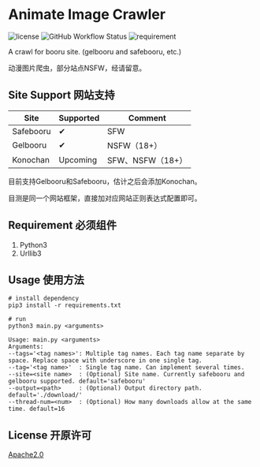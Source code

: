 # Animate Image Crawler
![license](https://img.shields.io/github/license/LittleJake/animate-image-crawler)
![GitHub Workflow Status](https://img.shields.io/github/workflow/status/LittleJake/animate-image-crawler/releases)
![requirement](https://img.shields.io/badge/python-%3E=3.0-blue)


A crawl for booru site. (gelbooru and safebooru, etc.)

动漫图片爬虫，部分站点NSFW，经请留意。



## Site Support 网站支持

| Site      | Supported | Comment          |
| --------- | --------- | ---------------- |
| Safebooru | ✔         | SFW              |
| Gelbooru  | ✔         | NSFW（18+）      |
| Konochan  | Upcoming  | SFW、NSFW（18+） |


目前支持Gelbooru和Safebooru，估计之后会添加Konochan。

目测是同一个网站框架，直接加对应网站正则表达式配置即可。



## Requirement 必须组件

1. Python3
2. Urllib3



## Usage 使用方法

```shell
# install dependency
pip3 install -r requirements.txt

# run
python3 main.py <arguments>
```

```
Usage: main.py <arguments>
Arguments:
--tags='<tag names>': Multiple tag names. Each tag name separate by space. Replace space with underscore in one single tag.
--tag='<tag name>'  : Single tag name. Can implement several times.
--site=<site name>  : (Optional) Site name. Currently safebooru and gelbooru supported. default='safebooru'
--output=<path>     : (Optional) Output directory path. default='./download/'
--thread-num=<num>  : (Optional) How many downloads allow at the same time. default=16
```



## License 开原许可

[Apache2.0](LICENSE)
